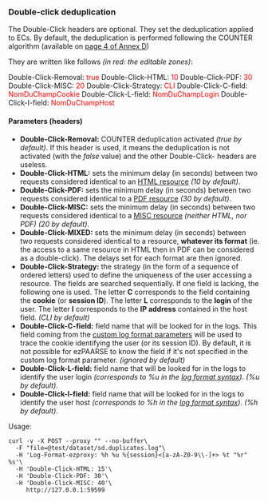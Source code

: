 ### Double-click deduplication ###

The Double-Click headers are optional. They set the deduplication applied to ECs. By default, the deduplication is performed following the COUNTER algorithm (available on [page 4 of Annex D](http://couperin.org/images/stories/documents/Statistiques/COUNTER/V4_FR/appd_fr.pdf))

They are written like follows *(in red: the editable zones)*:

Double-Click-Removal: <span style="color: red">true</span>
Double-Click-HTML: <span style="color: red">10</span>
Double-Click-PDF: <span style="color: red">30</span>
Double-Click-MISC: <span style="color: red">20</span>
Double-Click-Strategy: <span style="color: red">CLI</span>
Double-Click-C-field: <span style="color: red">NomDuChampCookie</span>
Double-Click-L-field: <span style="color: red">NomDuChampLogin</span>
Double-Click-I-field: <span style="color: red">NomDuChampHost</span>


#### Parameters (headers) ####

-   **Double-Click-Removal:** COUNTER deduplication activated *(true by default)*. If this header is used, it means the deduplication is not activated (with the *false* value) and the other Double-Click- headers are useless.
-   **Double-Click-HTML:** sets the minimum delay (in seconds) between two requests considered identical to an [HTML resource](./ec-attributes.html#formats-de-ressources) *(10 by default)*.
-   **Double-Click-PDF:** sets the minimum delay (in seconds) between two requests considered identical to a [PDF resource](./ec-attributes.html#formats-de-ressources) *(30 by default)*.
-   **Double-Click-MISC:** sets the minimum delay (in seconds) between two requests considered identical to a [MISC resource](./ec-attributes.html#formats-de-ressources) *(neither HTML, nor PDF)* *(20 by default)*.
-   **Double-Click-MIXED:** sets the minimum delay (in seconds) between two requests considered identical to a resource, **whatever its format** (ie. the access to a same resource in HTML then in PDF can be considered as a double-click). The delays set for each format are then ignored.
-   **Double-Click-Strategy:** the strategy (in the form of a sequence of ordered letters) used to define the uniqueness of the user accessing a resource. The fields are searched sequentially. If one field is lacking, the following one is used. The letter **C** corresponds to the field containing the **cookie** (or **session ID**). The letter **L** corresponds to the **login** of the user. The letter **I** corresponds to the **IP address** contained in the host field. *(CLI by default)*
-   **Double-Click-C-field:** field name that will be looked for in the logs. This field coming from the [custom log format parameters](./formats.html#paramtres-personnaliss) will be used to trace the cookie identifying the user (or its session ID). By default, it is not possible for ezPAARSE to know the field if it's not specified in the custom log format parameter. *(ignored by default)*
-   **Double-Click-L-field:** field name that will be looked for in the logs to identify the user login *(corresponds to %u in the [log format syntax](./formats.html))*. *(%u by default)*.
-   **Double-Click-I-field:** field name that will be looked for in the logs to identify the user host *(corresponds to %h in the [log format syntax](./formats.html))*. *(%h by default)*.


Usage:
```shell
curl -v -X POST --proxy "" --no-buffer\
  -F "file=@test/dataset/sd.duplicates.log"\
  -H 'Log-Format-ezproxy: %h %u %{session}<[a-zA-Z0-9\\-]+> %t "%r" %s'\
  -H 'Double-Click-HTML: 15'\
  -H 'Double-Click-PDF: 30'\
  -H 'Double-Click-MISC: 40'\
     http://127.0.0.1:59599
```
